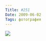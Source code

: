 ```yaml
---
Title: #251
Date: 2009-06-02
Tags: фотография
---
```


<div class="text"><p><a href="http://www.flickr.com/photos/alexeypegov/3588771170/"><img src="http://farm3.static.flickr.com/2452/3588771170_610053d698_o.jpg" /></a></p></div>